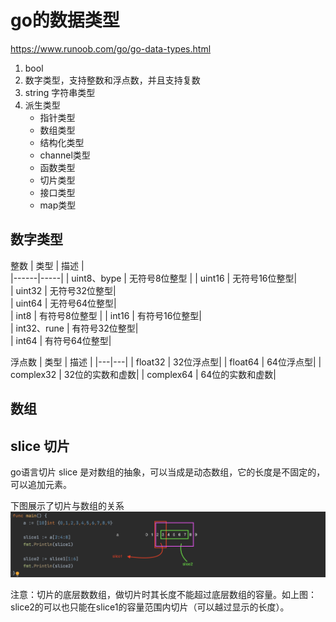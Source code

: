 # go的数据类型
https://www.runoob.com/go/go-data-types.html

1. bool 
2. 数字类型，支持整数和浮点数，并且支持复数
3. string 字符串类型
4. 派生类型
    - 指针类型
    - 数组类型
    - 结构化类型
    - channel类型
    - 函数类型
    - 切片类型
    - 接口类型
    - map类型

## 数字类型
整数
| 类型 | 描述    |     
|------|-----|
| uint8、bype  | 无符号8位整型 | 
| uint16 | 无符号16位整型|     
| uint32 | 无符号32位整型|  
| uint64 | 无符号64位整型|  
| int8  | 有符号8位整型 | 
| int16 | 有符号16位整型|     
| int32、rune | 有符号32位整型|  
| int64 | 有符号64位整型|  

浮点数
| 类型 | 描述 |
|---|---|
| float32 | 32位浮点型|
| float64 | 64位浮点型|
| complex32 | 32位的实数和虚数|
| complex64 | 64位的实数和虚数|


## 数组

## slice 切片

go语言切片 slice 是对数组的抽象，可以当成是动态数组，它的长度是不固定的，可以追加元素。

下图展示了切片与数组的关系
![WX20220224-190744@2x](assets/WX20220224-190744@2x.png)

注意：切片的底层数数组，做切片时其长度不能超过底层数组的容量。如上图：slice2的可以也只能在slice1的容量范围内切片（可以越过显示的长度）。

